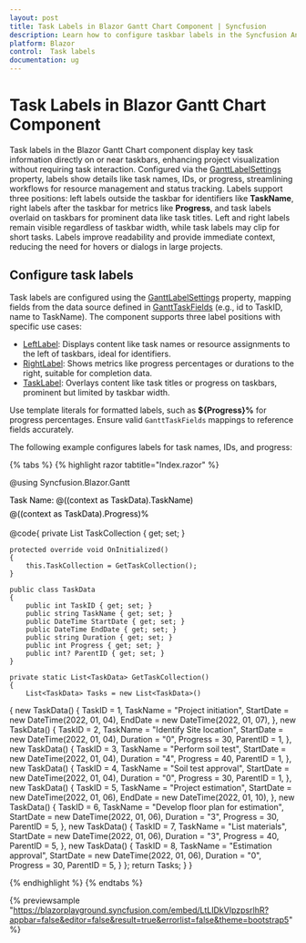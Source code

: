 ```yaml
---
layout: post
title: Task Labels in Blazor Gantt Chart Component | Syncfusion
description: Learn how to configure taskbar labels in the Syncfusion Angular Gantt component for enhanced data visualization and project management.
platform: Blazor
control:  Task labels
documentation: ug
---
```


# Task Labels in Blazor Gantt Chart Component

Task labels in the Blazor Gantt Chart component display key task information directly on or near taskbars, enhancing project visualization without requiring task interaction. Configured via the [GanttLabelSettings](https://help.syncfusion.com/cr/blazor/Syncfusion.Blazor.Gantt.GanttLabelSettings-1.html) property, labels show details like task names, IDs, or progress, streamlining workflows for resource management and status tracking. Labels support three positions: left labels outside the taskbar for identifiers like **TaskName**, right labels after the taskbar for metrics like **Progress**, and task labels overlaid on taskbars for prominent data like task titles. Left and right labels remain visible regardless of taskbar width, while task labels may clip for short tasks. Labels improve readability and provide immediate context, reducing the need for hovers or dialogs in large projects.

## Configure task labels

Task labels are configured using the [GanttLabelSettings](https://help.syncfusion.com/cr/blazor/Syncfusion.Blazor.Gantt.GanttLabelSettings-1.html) property, mapping fields from the data source defined in [GanttTaskFields](https://help.syncfusion.com/cr/blazor/Syncfusion.Blazor.Gantt.GanttTaskFields.html) (e.g., id to TaskID, name to TaskName). The component supports three label positions with specific use cases:
- [LeftLabel](https://help.syncfusion.com/cr/blazor/Syncfusion.Blazor.Gantt.GanttLabelSettings-1.html#Syncfusion_Blazor_Gantt_GanttLabelSettings_1_LeftLabel): Displays content like task names or resource assignments to the left of taskbars, ideal for identifiers.
- [RightLabel](https://help.syncfusion.com/cr/blazor/Syncfusion.Blazor.Gantt.GanttLabelSettings-1.html#Syncfusion_Blazor_Gantt_GanttLabelSettings_1_RightLabel): Shows metrics like progress percentages or durations to the right, suitable for completion data.
- [TaskLabel](https://help.syncfusion.com/cr/blazor/Syncfusion.Blazor.Gantt.GanttLabelSettings-1.html#Syncfusion_Blazor_Gantt_GanttLabelSettings_1_TaskLabel): Overlays content like task titles or progress on taskbars, prominent but limited by taskbar width.

Use template literals for formatted labels, such as **${Progress}%** for progress percentages. Ensure valid `GanttTaskFields` mappings to reference fields accurately.

The following example configures labels for task names, IDs, and progress:

{% tabs %}
{% highlight razor tabtitle="Index.razor" %}

@using Syncfusion.Blazor.Gantt

<SfGantt DataSource="@TaskCollection" Height="450px" Width="900px">
    <GanttTaskFields Id="TaskID" Name="TaskName" StartDate="StartDate" EndDate="EndDate"
                     Duration="Duration" Progress="Progress" ParentID="ParentID">
    </GanttTaskFields>
    <GanttLabelSettings LeftLabel="TaskID" TValue="TaskData">
        <RightLabelTemplate>
            <div class="e-right-label-inner-div" style="height:22px;margin-top:7px;">
                <span class="e-label">Task Name: @((context as TaskData).TaskName)</span>
            </div>
        </RightLabelTemplate>
        <TaskLabelTemplate>
            <div class="e-task-label-inner-div" style="line-height:21px; height:22px;">
                <span class="e-label">@((context as TaskData).Progress)%</span>
            </div>
        </TaskLabelTemplate>
    </GanttLabelSettings>
</SfGantt>

@code{
    private List<TaskData> TaskCollection { get; set; }

    protected override void OnInitialized()
    {
        this.TaskCollection = GetTaskCollection();
    }
    
    public class TaskData
    {
        public int TaskID { get; set; }
        public string TaskName { get; set; }
        public DateTime StartDate { get; set; }
        public DateTime EndDate { get; set; }
        public string Duration { get; set; }
        public int Progress { get; set; }
        public int? ParentID { get; set; }
    }

    private static List<TaskData> GetTaskCollection()
    {
        List<TaskData> Tasks = new List<TaskData>()
{
            new TaskData() { TaskID = 1, TaskName = "Project initiation", StartDate = new DateTime(2022, 01, 04), EndDate = new DateTime(2022, 01, 07), },
            new TaskData() { TaskID = 2, TaskName = "Identify Site location", StartDate = new DateTime(2022, 01, 04), Duration = "0", Progress = 30, ParentID = 1, },
            new TaskData() { TaskID = 3, TaskName = "Perform soil test", StartDate = new DateTime(2022, 01, 04), Duration = "4", Progress = 40, ParentID = 1, },
            new TaskData() { TaskID = 4, TaskName = "Soil test approval", StartDate = new DateTime(2022, 01, 04), Duration = "0", Progress = 30, ParentID = 1, },
            new TaskData() { TaskID = 5, TaskName = "Project estimation", StartDate = new DateTime(2022, 01, 06), EndDate = new DateTime(2022, 01, 10), },
            new TaskData() { TaskID = 6, TaskName = "Develop floor plan for estimation", StartDate = new DateTime(2022, 01, 06), Duration = "3", Progress = 30, ParentID = 5, },
            new TaskData() { TaskID = 7, TaskName = "List materials", StartDate = new DateTime(2022, 01, 06), Duration = "3", Progress = 40, ParentID = 5, },
            new TaskData() { TaskID = 8, TaskName = "Estimation approval", StartDate = new DateTime(2022, 01, 06), Duration = "0", Progress = 30, ParentID = 5, }
        };
        return Tasks;
    }
}

<style>
    .e-label {
        color: black !important;
    }
</style>

{% endhighlight %}
{% endtabs %}

{% previewsample "https://blazorplayground.syncfusion.com/embed/LtLIDkVIpzpsrlhR?appbar=false&editor=false&result=true&errorlist=false&theme=bootstrap5" %}
